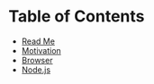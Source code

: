 # Table of Contents
- [Read Me](../README.md)
- [Motivation](motivation.md)
- [Browser](browser/README.md)
- [Node.js](nodejs/README.md)